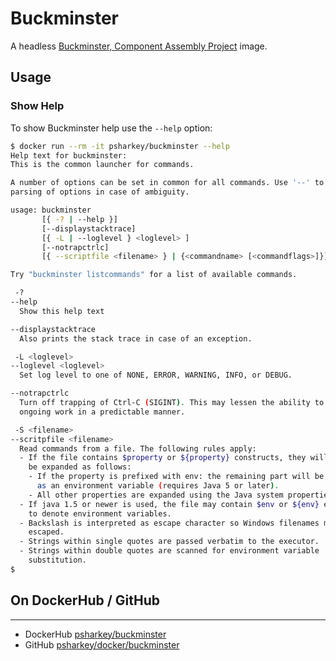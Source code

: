 # Buckminster

A headless [Buckminster, Component Assembly Project](http://www.eclipse.org/buckminster/) image.

## Usage

### Show Help

To show Buckminster help use the `--help` option:
```bash
$ docker run --rm -it psharkey/buckminster --help
Help text for buckminster:
This is the common launcher for commands.

A number of options can be set in common for all commands. Use '--' to end
parsing of options in case of ambiguity.

usage: buckminster
       [{ -? | --help }]
       [--displaystacktrace]
       [{ -L | --loglevel } <loglevel> ]
       [--notrapctrlc]
       [{ --scriptfile <filename> } | {<commandname> [<commandflags>]}] 

Try "buckminster listcommands" for a list of available commands.

 -?
--help
  Show this help text

--displaystacktrace
  Also prints the stack trace in case of an exception.

 -L <loglevel>
--loglevel <loglevel>
  Set log level to one of NONE, ERROR, WARNING, INFO, or DEBUG.

--notrapctrlc
  Turn off trapping of Ctrl-C (SIGINT). This may lessen the ability to cancel
  ongoing work in a predictable manner.

 -S <filename>
--scritpfile <filename>
  Read commands from a file. The following rules apply:
  - If the file contains $property or ${property} constructs, they will
    be expanded as follows:
    - If the property is prefixed with env: the remaining part will be expanded
      as an environment variable (requires Java 5 or later).
    - All other properties are expanded using the Java system properties.
  - If java 1.5 or newer is used, the file may contain $env or ${env} entries
    to denote environment variables.
  - Backslash is interpreted as escape character so Windows filenames must be
    escaped.
  - Strings within single quotes are passed verbatim to the executor.
  - Strings within double quotes are scanned for environment variable
    substitution.
$
```

## On DockerHub / GitHub
___
* DockerHub [psharkey/buckminster](https://hub.docker.com/r/psharkey/buckminster)
* GitHub [psharkey/docker/buckminster](https://github.com/psharkey/docker/tree/buckminster/buckminster)

